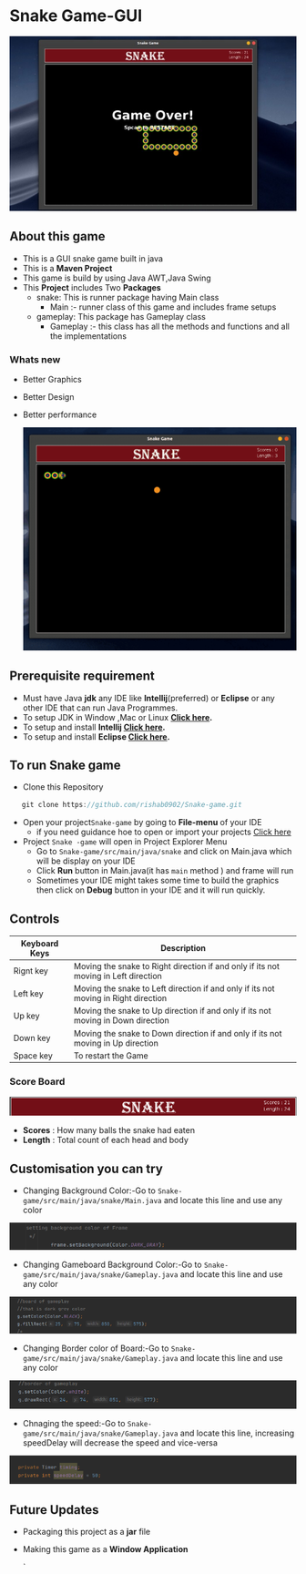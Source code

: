 # **Snake Game-GUI**
[![MasterHead](https://github.com/rishab0902/Snake-game/blob/master/Markdown/mdend.jpg?raw=true)](https://username.github.io)
## About this game
- This is a GUI snake game built in java
- This is a **Maven Project**
- This game is build by using Java AWT,Java Swing
- This **Project** includes Two **Packages** 
  - snake: This is runner package having Main class
    - Main :- runner class of this game and includes frame setups
  - gameplay: This package has Gameplay class
    - Gameplay :- this class has all the methods and functions and all the implementations
    
  

### Whats new
- Better Graphics
- Better Design
- Better performance

  [![MasterHead](https://github.com/rishab0902/Snake-game/blob/master/Markdown/Screencast-2021-06-23-232057%20(1).gif?raw=true)](https://username.github.io)

## Prerequisite requirement
- Must have Java **jdk** any IDE like **Intellij**(preferred) or **Eclipse** or any other IDE that can run Java Programmes.
- To setup JDK in Window ,Mac or Linux **[Click here](https://www3.ntu.edu.sg/home/ehchua/programming/howto/JDK_Howto.html#:~:text=Step%201b%3A%20Install%20Oracle%20JDK,gz%20%22%20%2D%20179MB).**
- To setup and install **Intellij [Click here](https://www.jetbrains.com/help/idea/installation-guide.html).**
- To setup and install **Eclipse  [Click here](https://www3.ntu.edu.sg/home/ehchua/programming/howto/eclipsejava_howto.html).**
## To run Snake game
- Clone this Repository
```java 
   git clone https://github.com/rishab0902/Snake-game.git
   ```
 - Open your project`Snake-game` by going to **File-menu** of your IDE
   - if you need guidance hoe to open or import your projects [Click here](https://www.microfocus.com/documentation/enterprise-developer/ed232/Eclipse/GUID-773A19C7-98B2-442D-9D36-240E20E3F2CE.html)
- Project `Snake -game` will open in Project Explorer Menu
  - Go to `Snake-game/src/main/java/snake` and click on Main.java which will be display on your IDE
  - Click **Run** button in Main.java(it has `main` method ) and frame will run
  - Sometimes your IDE might takes some time to build the graphics then click on **Debug** button in your IDE and it will run quickly.
  
 ## Controls
   
   
 
| Keyboard Keys    |       Description                                                                                  |
| --------------------|----------------------------------------------------------------------------------------------------| 
| Rignt key | Moving the snake to Right direction if and only if its not moving in Left direction |  
|Left key   | Moving the snake to Left direction if and only if its not moving in Right direction |
|Up key  | Moving the snake to Up direction if and only if its not moving in Down direction|
|Down key  |Moving the snake to Down direction if and only if its not moving in Up direction |
|Space key  |To restart the Game|
 
 ### Score Board
 [![MasterHead](https://github.com/rishab0902/Snake-game/blob/master/Markdown/scoreboard.png?raw=true)](https://username.github.io)
 - **Scores** : How many balls the snake had eaten
 - **Length** : Total count of each head and body
 


## Customisation you can try
  - Changing Background Color:-Go to `Snake-game/src/main/java/snake/Main.java` and locate this line and use any color
  
 [![MasterHead](https://github.com/rishab0902/Snake-game/blob/master/Markdown/Kazam_screenshot_00001.png?raw=true)](https://username.github.io)
  - Changing Gameboard Background Color:-Go to `Snake-game/src/main/java/snake/Gameplay.java` and locate this line and use any color

 [![MasterHead](https://github.com/rishab0902/Snake-game/blob/master/Markdown/Kazam_screenshot_00002.png?raw=true)](https://username.github.io)
  - Changing Border color of Board:-Go to `Snake-game/src/main/java/snake/Gameplay.java` and locate this line and use any color
  
 [![MasterHead](https://github.com/rishab0902/Snake-game/blob/master/Markdown/Kazam_screenshot_00003.png?raw=true)](https://username.github.io)
  - Chnaging the speed:-Go to `Snake-game/src/main/java/snake/Gameplay.java` and locate this line, increasing speedDelay will decrease the speed and vice-versa

 [![MasterHead](https://github.com/rishab0902/Snake-game/blob/master/Markdown/Kazam_screenshot_00004.png?raw=true)](https://username.github.io)

  
## Future Updates
- Packaging this project as a **jar** file
- Making this game as a **Window Application**


  
  
  `
  
  


    

